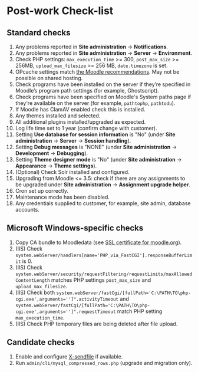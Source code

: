 Post-work Check-list
====================

Standard checks
---------------

1. Any problems reported in **Site administration** → **Notifications**.
2. Any problems reported in **Site administration** → **Server** → **Environment**.
3. Check PHP settings: `max_execution_time` >= 300, `post_max_size` >= 256MB, `upload_max_filesize` >= 256 MB, `date.timezone` is set.
4. OPcache settings match [the Moodle recommendations](https://docs.moodle.org/402/en/OPcache#Configuration). May not be possible on shared hosting.
5. Check programs have been installed on the server if they’re specified in Moodle’s program path settings (for example, Ghostscript).
6. Check programs have been specified on Moodle's System paths page if they're available on the server (for example, `pathtophp`, `pathtodu`).
7. If Moodle has ClamAV enabled check this is installed.
8. Any themes installed and selected.
9. All additional plugins installed/upgraded as expected.
10. Log life time set to 1 year (confirm change with customer).
11. Setting **Use database for session information** is "No" (under **Site administration** → **Server** → **Session handling**).
12. Setting **Debug messages** is "NONE" (under **Site administration** → **Development** → **Debugging**).
13. Setting **Theme designer mode** is "No" (under **Site administration** → **Appearance** → **Theme settings**).
14. (Optional) Check Solr installed and configured.
15. Upgrading from Moodle <= 3.5: check if there are any assignments to be upgraded under **Site administration** → **Assignment upgrade helper**.
16. Cron set up correctly.
17. Maintenance mode has been disabled.
18. Any credentials supplied to customer, for example, site admin, database accounts.

Microsoft Windows-specific checks
---------------------------------

1. Copy CA bundle to Moodledata (see [SSL certificate for moodle.org](https://docs.moodle.org/en/SSL_certificate_for_moodle.org#Provide_the_CA_certificate_manually)).
2. (IIS) Check `system.webServer/handlers[name='PHP_via_FastCGI'].responseBufferLimit` is 0.
3. (IIS) Check `system.webServer/security/requestFiltering/requestLimits/maxAllowedContentLength` matches PHP settings `post_max_size` and `upload_max_filesize`.
4. (IIS) Check both `system.webServer/fastCgi/[fullPath='C:\PATH\TO\php-cgi.exe',arguments='']".activityTimeout` and `system.webServer/fastCgi/[fullPath='C:\PATH\TO\php-cgi.exe',arguments='']".requestTimeout` match PHP setting `max_execution_time`.
5. (IIS) Check PHP temporary files are being deleted after file upload.

Candidate checks
----------------

1. Enable and configure [X-sendfile](https://docs.moodle.org/en/Performance_recommendations#X-Sendfile) if available.
2. Run `admin/cli/mysql_compressed_rows.php` (upgrade and migration only).
